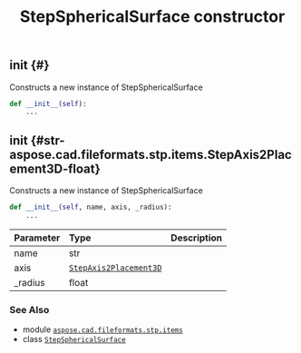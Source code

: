 ﻿---
title: StepSphericalSurface constructor
second_title: Aspose.CAD for Python via .NET API References
description: 
type: docs
weight: 10
url: /python-net/aspose.cad.fileformats.stp.items/stepsphericalsurface/__init__/
is_root: false
---

## __init__ {#}

Constructs a new instance of StepSphericalSurface



```python
def __init__(self):
    ...
```




## __init__ {#str-aspose.cad.fileformats.stp.items.StepAxis2Placement3D-float}

Constructs a new instance of StepSphericalSurface



```python
def __init__(self, name, axis, _radius):
    ...
```


| Parameter | Type | Description |
| :- | :- | :- |
| name | str |  |
| axis | [`StepAxis2Placement3D`](/cad/python-net/aspose.cad.fileformats.stp.items/stepaxis2placement3d) |  |
| _radius | float |  |



### See Also
* module [`aspose.cad.fileformats.stp.items`](../../)
* class [`StepSphericalSurface`](/cad/python-net/aspose.cad.fileformats.stp.items/stepsphericalsurface)
